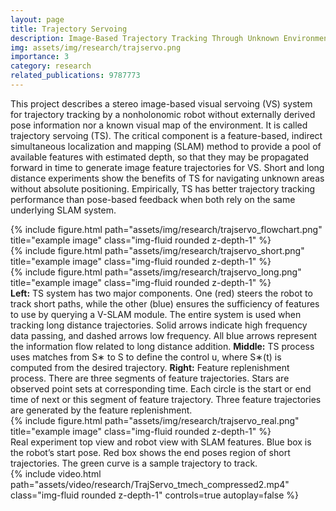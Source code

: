 ```yaml
---
layout: page
title: Trajectory Servoing
description: Image-Based Trajectory Tracking Through Unknown Environments Without Absolute Positioning
img: assets/img/research/trajservo.png
importance: 3
category: research
related_publications: 9787773
---
```


This project describes a stereo image-based visual servoing (VS) system for trajectory tracking by a nonholonomic robot without externally derived pose information nor a known visual map of the environment. It is called trajectory servoing (TS). The critical component is a feature-based, indirect simultaneous localization and mapping (SLAM) method to provide a pool of available features with estimated depth, so that they may be propagated forward in time to generate image feature trajectories for VS. Short and long distance experiments show the benefits of TS for navigating unknown areas without absolute positioning. Empirically, TS has better trajectory tracking performance than pose-based feedback when both rely on the same underlying SLAM system.

<div class="row">
    <div class="col-sm mt-3 mt-md-0">
        {% include figure.html path="assets/img/research/trajservo_flowchart.png" title="example image" class="img-fluid rounded z-depth-1" %}
    </div>
    <div class="col-sm mt-3 mt-md-0">
        {% include figure.html path="assets/img/research/trajservo_short.png" title="example image" class="img-fluid rounded z-depth-1" %}
    </div>
    <div class="col-sm mt-3 mt-md-0">
        {% include figure.html path="assets/img/research/trajservo_long.png" title="example image" class="img-fluid rounded z-depth-1" %}
    </div>
</div>
<div class="caption">
    <b>Left:</b> TS system has two major components. One (red) steers the robot to track short paths, while the other (blue) ensures the sufficiency of features to use by querying a V-SLAM module. The entire system is used when tracking long distance trajectories. Solid arrows indicate high frequency data passing, and dashed arrows low frequency. All blue arrows represent the information flow related to long distance addition. 
    <b>Middle:</b> TS process uses matches from S∗ to S to define the control u, where S∗(t) is computed from the desired trajectory. 
    <b>Right:</b> Feature replenishment process. There are three segments of feature trajectories. Stars are observed point sets at corresponding time. Each circle is the start or end time of next or this segment of feature trajectory. Three feature trajectories are generated by the feature replenishment.
</div>
<div class="row">
    <div class="col-sm mt-3 mt-md-0">
        {% include figure.html path="assets/img/research/trajservo_real.png" title="example image" class="img-fluid rounded z-depth-1" %}
    </div>
</div>
<div class="caption">
    Real experiment top view and robot view with SLAM features. Blue box is the robot’s start pose. Red box shows the end poses region of short trajectories. The green curve is a sample trajectory to track.
</div>

<div class="row mt-3">
    <div class="col-sm mt-3 mt-md-0">
        {% include video.html path="assets/video/research/TrajServo_tmech_compressed2.mp4" class="img-fluid rounded z-depth-1" controls=true autoplay=false %}
    </div>
</div>